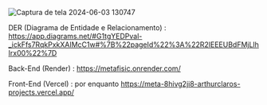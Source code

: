 ![Captura de tela 2024-06-03 130747](https://github.com/ArthurClaro/METAfisic/assets/124170421/cf191c09-7a5b-4841-a102-d88e0203a4ba)


DER (Diagrama de Entidade e Relacionamento) : 
https://app.diagrams.net/#G1tgYEDPval-_ickFfs7RqkPxkXAIMcC1w#%7B%22pageId%22%3A%22R2lEEEUBdFMjLlhIrx00%22%7D

Back-End (Render) :
https://metafisic.onrender.com/

Front-End (Vercel) : por enquanto
https://meta-8hivg2ji8-arthurclaros-projects.vercel.app/
